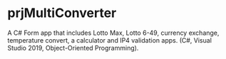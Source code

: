 # prjMultiConverter
A C# Form app that includes Lotto Max, Lotto 6-49, currency exchange, temperature convert, a calculator and IP4 validation apps. (C#, Visual Studio 2019, Object-Oriented Programming).
